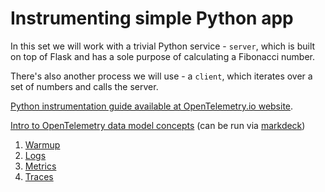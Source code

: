 # Instrumenting simple Python app

In this set we will work with a trivial Python service - `server`, which is built on top of Flask
and has a sole purpose of calculating a Fibonacci number.

There's also another process we will use - a `client`, which iterates over a set of numbers and calls
the server.

[Python instrumentation guide available at OpenTelemetry.io website](https://opentelemetry.io/docs/instrumentation/python/getting-started/).

[Intro to OpenTelemetry data model concepts](slides) (can be run via [markdeck](https://github.com/arnehilmann/markdeck))

1. [Warmup](plain)
2. [Logs](logs)
3. [Metrics](metrics)
4. [Traces](tracing)
